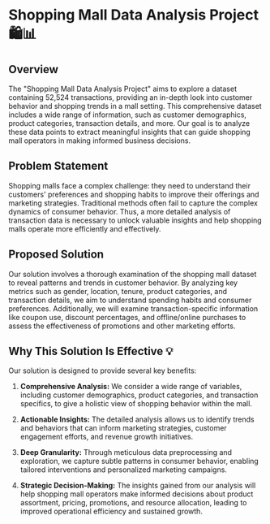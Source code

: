 # Shopping Mall Data Analysis Project 🛍️📊

## Overview

The "Shopping Mall Data Analysis Project" aims to explore a dataset containing 52,524 transactions, providing an in-depth look into customer behavior and shopping trends in a mall setting. This comprehensive dataset includes a wide range of information, such as customer demographics, product categories, transaction details, and more. Our goal is to analyze these data points to extract meaningful insights that can guide shopping mall operators in making informed business decisions.

## Problem Statement

Shopping malls face a complex challenge: they need to understand their customers' preferences and shopping habits to improve their offerings and marketing strategies. Traditional methods often fail to capture the complex dynamics of consumer behavior. Thus, a more detailed analysis of transaction data is necessary to unlock valuable insights and help shopping malls operate more efficiently and effectively.

## Proposed Solution

Our solution involves a thorough examination of the shopping mall dataset to reveal patterns and trends in customer behavior. By analyzing key metrics such as gender, location, tenure, product categories, and transaction details, we aim to understand spending habits and consumer preferences. Additionally, we will examine transaction-specific information like coupon use, discount percentages, and offline/online purchases to assess the effectiveness of promotions and other marketing efforts.

## Why This Solution Is Effective 💡

Our solution is designed to provide several key benefits:

1. **Comprehensive Analysis:** We consider a wide range of variables, including customer demographics, product categories, and transaction specifics, to give a holistic view of shopping behavior within the mall.

2. **Actionable Insights:** The detailed analysis allows us to identify trends and behaviors that can inform marketing strategies, customer engagement efforts, and revenue growth initiatives.

3. **Deep Granularity:** Through meticulous data preprocessing and exploration, we capture subtle patterns in consumer behavior, enabling tailored interventions and personalized marketing campaigns.

4. **Strategic Decision-Making:** The insights gained from our analysis will help shopping mall operators make informed decisions about product assortment, pricing, promotions, and resource allocation, leading to improved operational efficiency and sustained growth.

